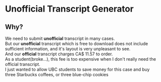 # Unofficial Transcript Generator

## Why?

We need to submit **unofficial** transcript in many cases.  
But our **unofficial** transcript which is free to download does not include sufficient information, and it's layout is very unpleasant to see.  
And our **official** transcript charges CA$ 11.57 to order.  
As a student(broke...), this fee is too expensive when I don't really need the official transcript.  
I just wanted to allow UBC students to save money for this case and buy three Starbucks coffees, or three blue-chip cookies
